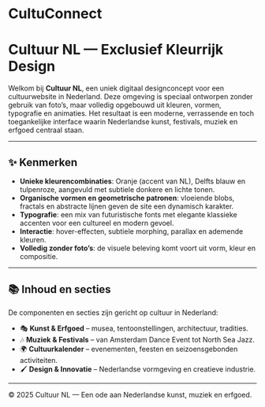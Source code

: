 # CultuConnect
# Cultuur NL — Exclusief Kleurrijk Design

Welkom bij **Cultuur NL**, een uniek digitaal designconcept voor een cultuurwebsite in Nederland. Deze omgeving is speciaal ontworpen zonder gebruik van foto’s, maar volledig opgebouwd uit kleuren, vormen, typografie en animaties. Het resultaat is een moderne, verrassende en toch toegankelijke interface waarin Nederlandse kunst, festivals, muziek en erfgoed centraal staan.

---

## ✨ Kenmerken
- **Unieke kleurencombinaties**: Oranje (accent van NL), Delfts blauw en tulpenroze, aangevuld met subtiele donkere en lichte tonen.
- **Organische vormen en geometrische patronen**: vloeiende blobs, fractals en abstracte lijnen geven de site een dynamisch karakter.
- **Typografie**: een mix van futuristische fonts met elegante klassieke accenten voor een cultureel en modern gevoel.
- **Interactie**: hover-effecten, subtiele morphing, parallax en ademende kleuren.
- **Volledig zonder foto’s**: de visuele beleving komt voort uit vorm, kleur en compositie.

---

## 📚 Inhoud en secties
De componenten en secties zijn gericht op cultuur in Nederland:

- 🎭 **Kunst & Erfgoed** – musea, tentoonstellingen, architectuur, tradities.  
- 🎶 **Muziek & Festivals** – van Amsterdam Dance Event tot North Sea Jazz.  
- 🌍 **Cultuurkalender** – evenementen, feesten en seizoensgebonden activiteiten.  
- 🖌️ **Design & Innovatie** – Nederlandse vormgeving en creatieve industrie.  

---
© 2025 Cultuur NL — Een ode aan Nederlandse kunst, muziek en erfgoed.

